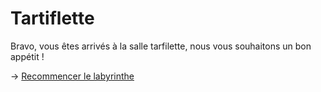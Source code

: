 # **Tartiflette**

Bravo, vous êtes arrivés à la salle tarfilette, nous vous souhaitons un bon appétit !

-> [Recommencer le labyrinthe](https://github.com/cfourcaud/TP2_GRP3_Labyrinthe/blob/main/index.md)


